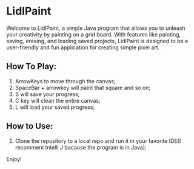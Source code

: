 
# LidlPaint

Welcome to LidlPaint, a simple Java program that allows you to unleash your creativity by painting on a grid board.
With features like painting, saving, erasing, and loading saved projects, LidlPaint is designed to be a user-friendly and fun application for creating simple pixel art.

## How To Play:

1. ArrowKeys to move through the canvas;
2. SpaceBar + arrowkey will paint that square and so on;
3. S will save your progress;
4. C key will clean the entire canvas;
5. L will load your saved progress;

## How to Use:

1. Clone the repository to a local repo and run it in your favorite IDE(I recomment Intelli J bacause the program is in Java);

Enjoy!
